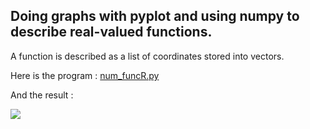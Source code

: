 ## Doing graphs with pyplot and using numpy to describe real-valued functions.

A function is described as a list of coordinates stored into vectors.

Here is the program : [num_funcR.py](num_funcR.py)

And the result :

![](num_fubcR1.jpg)
